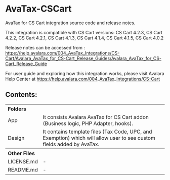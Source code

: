# AvaTax-CSCart
AvaTax for CS Cart integration source code and release notes.

This integration is compatible with CS Cart versions:
CS Cart 4.2.3, CS Cart 4.2.2, CS Cart 4.2.1, CS Cart 4.1.3, CS Cart 4.1.4, CS Cart 4.1.5, CS Cart 4.0.2

Release notes can be accessed from :
https://help.avalara.com/004_AvaTax_Integrations/CS-Cart/Avalara_AvaTax_for_CS-Cart_Release_Guides/Avalara_AvaTax_for_CS-Cart_Release_Guide

For user guide and exploring how this integration works, please visit Avalara Help Center at
https://help.avalara.com/004_AvaTax_Integrations/CS-Cart

Contents:
----------
 
<table>
<th colspan="2" align=left>Folders</th>
<tr><td>App</td><td>It consists Avalara AvaTax for CS Cart addon (Business logic, PHP Adapter, hooks).</td></tr>
<tr><td>Design</td><td>It contains template files (Tax Code, UPC, and Exemption) which will allow user to see custom fields added by AvaTax.</td></tr>
<th colspan="2" align=left>Other Files</th>
<tr><td>LICENSE.md</td><td>-</td></tr>
<tr><td>README.md</td><td>-</td></tr>
